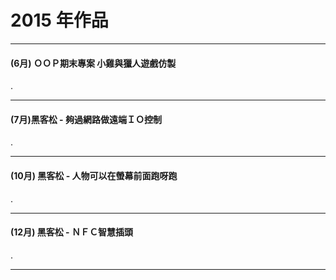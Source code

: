 # 2015 年作品

---

#### \(6月\) ＯＯＰ期末專案 小雞與獵人遊戲仿製

.

---

#### \(7月\)黑客松 - 夠過網路做遠端ＩＯ控制

.

---

#### \(10月\) 黑客松 - 人物可以在螢幕前面跑呀跑

.

---

#### \(12月\) 黑客松 - ＮＦＣ智慧插頭

.

---




